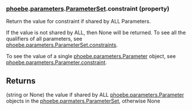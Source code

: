 ### [phoebe](phoebe.md).[parameters](phoebe.parameters.md).[ParameterSet](phoebe.parameters.ParameterSet.md).constraint (property)




Return the value for constraint if shared by ALL Parameters.

If the value is not shared by ALL, then None will be returned.  To see
all the qualifiers of all parameters, see [phoebe.parameters.ParameterSet.constraints](phoebe.parameters.ParameterSet.constraints.md).

To see the value of a single [phoebe.parameters.Parameter](phoebe.parameters.Parameter.md) object, see
[phoebe.parameters.Parameter.constraint](phoebe.parameters.Parameter.constraint.md).

Returns
--------
(string or None) the value if shared by ALL [phoebe.parameters.Parameter](phoebe.parameters.Parameter.md)
    objects in the [phoebe.parmaters.ParameterSet](phoebe.parmaters.ParameterSet.md), otherwise None

